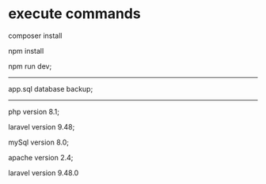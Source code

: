 <h1>execute commands</h1>

composer install

npm install

npm run dev;

------------------------------------------------------------------------------------------------------------------------
app.sql database backup;

------------------------------------------------------------------------------------------------------------------------

php version 8.1;

laravel version 9.48;

mySql version 8.0;

apache version 2.4;

laravel version 9.48.0


